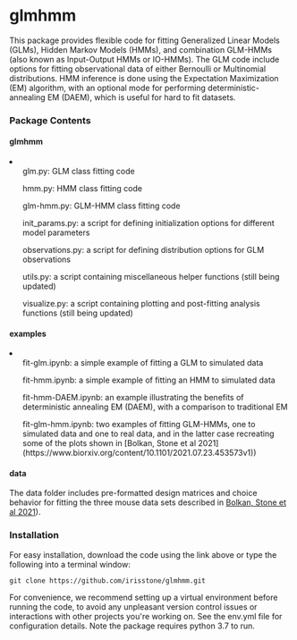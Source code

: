# glmhmm
This package provides flexible code for fitting Generalized Linear Models (GLMs), Hidden Markov Models (HMMs), and combination GLM-HMMs (also known as Input-Output HMMs or IO-HMMs). The GLM code include options for fitting observational data of either Bernoulli or Multinomial distributions. HMM inference is done using the Expectation Maximization (EM) algorithm, with an optional mode for performing deterministic-annealing EM (DAEM), which is useful for hard to fit datasets.   

### Package Contents

#### glmhmm
<li>
  <ol>glm.py: GLM class fitting code</ol>
  <ol>hmm.py: HMM class fitting code</ol>
  <ol>glm-hmm.py: GLM-HMM class fitting code</ol>
  <ol>init_params.py: a script for defining initialization options for different model parameters</ol>
  <ol>observations.py: a script for defining distribution options for GLM observations</ol>
  <ol>utils.py: a script containing miscellaneous helper functions (still being updated)</ol>
  <ol>visualize.py: a script containing plotting and post-fitting analysis functions (still being updated)</ol>
</li>

#### examples
<li>
  <ol>fit-glm.ipynb: a simple example of fitting a GLM to simulated data</ol>
  <ol>fit-hmm.ipynb: a simple example of fitting an HMM to simulated data</ol>
  <ol>fit-hmm-DAEM.ipynb: an example illustrating the benefits of deterministic annealing EM (DAEM), with a comparison to traditional EM</ol>
  <ol>fit-glm-hmm.ipynb: two examples of fitting GLM-HMMs, one to simulated data and one to real data, and in the latter case recreating some of the plots shown in [Bolkan,    Stone et al 2021](https://www.biorxiv.org/content/10.1101/2021.07.23.453573v1)) </ol>
</li>

#### data
The data folder includes pre-formatted design matrices and choice behavior for fitting the three mouse data sets described in [Bolkan, Stone et al 2021](https://www.biorxiv.org/content/10.1101/2021.07.23.453573v1)). 

### Installation
For easy installation, download the code using the link above or type the following into a terminal window:
```
git clone https://github.com/irisstone/glmhmm.git
```
For convenience, we recommend setting up a virtual environment before running the code, to avoid any unpleasant version control issues or interactions with other projects you're working on. See the env.yml file for configuration details. Note the package requires python 3.7 to run.  
